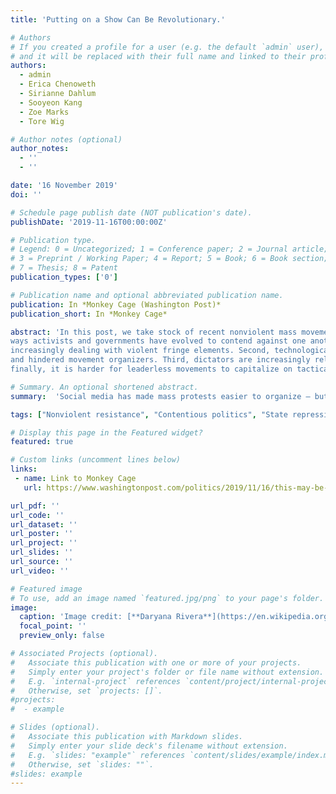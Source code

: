 ```yaml
---
title: 'Putting on a Show Can Be Revolutionary.'

# Authors
# If you created a profile for a user (e.g. the default `admin` user), write the username (folder name) here
# and it will be replaced with their full name and linked to their profile.
authors:
  - admin
  - Erica Chenoweth
  - Sirianne Dahlum
  - Sooyeon Kang
  - Zoe Marks
  - Tore Wig

# Author notes (optional)
author_notes:
  - ''
  - ''

date: '16 November 2019'
doi: ''

# Schedule page publish date (NOT publication's date).
publishDate: '2019-11-16T00:00:00Z'

# Publication type.
# Legend: 0 = Uncategorized; 1 = Conference paper; 2 = Journal article;
# 3 = Preprint / Working Paper; 4 = Report; 5 = Book; 6 = Book section;
# 7 = Thesis; 8 = Patent
publication_types: ['0']

# Publication name and optional abbreviated publication name.
publication: In *Monkey Cage (Washington Post)* 
publication_short: In *Monkey Cage* 

abstract: 'In this post, we take stock of recent nonviolent mass movements, drawing four inferences about the
ways activists and governments have evolved to contend against one another. First, nonviolent movements are 
increasingly dealing with violent fringe elements. Second, technological innovations have both helped
and hindered movement organizers. Third, dictators are increasingly relying on counterdemonstrations. And
finally, it is harder for leaderless movements to capitalize on tactical victories against governments.'

# Summary. An optional shortened abstract.
summary:  'Social media has made mass protests easier to organize — but, perhaps paradoxically, harder to resolve.'  

tags: ["Nonviolent resistance", "Contentious politics", "State repression"]

# Display this page in the Featured widget?
featured: true

# Custom links (uncomment lines below)
links:
 - name: Link to Monkey Cage
   url: https://www.washingtonpost.com/politics/2019/11/16/this-may-be-largest-wave-nonviolent-mass-movements-world-history-what-comes-next/

url_pdf: ''
url_code: ''
url_dataset: ''
url_poster: ''
url_project: ''
url_slides: ''
url_source: ''
url_video: ''

# Featured image
# To use, add an image named `featured.jpg/png` to your page's folder.
image:
  caption: 'Image credit: [**Daryana Rivera**](https://en.wikipedia.org/wiki/Telegramgate#/media/File:Protesters_celebrate_Ricardo_Rossello_resignation.jpg)'
  focal_point: ''
  preview_only: false

# Associated Projects (optional).
#   Associate this publication with one or more of your projects.
#   Simply enter your project's folder or file name without extension.
#   E.g. `internal-project` references `content/project/internal-project/index.md`.
#   Otherwise, set `projects: []`.
#projects:
#  - example

# Slides (optional).
#   Associate this publication with Markdown slides.
#   Simply enter your slide deck's filename without extension.
#   E.g. `slides: "example"` references `content/slides/example/index.md`.
#   Otherwise, set `slides: ""`.
#slides: example
---
```

